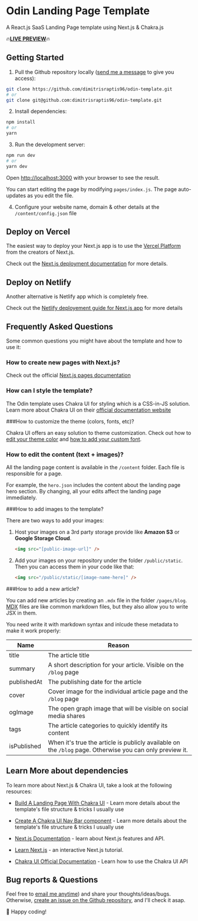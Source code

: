 # Odin Landing Page Template

A React.js SaaS Landing Page template using Next.js & Chakra.js

🔥**[LIVE PREVIEW](https://odin-gilt.vercel.app/)**🔥

## Getting Started

1. Pull the Github repository locally ([send me a message](mailto:dimitrisraptis96@gmail.com) to give you access):

```bash
git clone https://github.com/dimitrisraptis96/odin-template.git
# or
git clone git@github.com:dimitrisraptis96/odin-template.git
```

2. Install dependencies:

```bash
npm install
# or
yarn
```

3. Run the development server:

```bash
npm run dev
# or
yarn dev
```

Open [http://localhost:3000](http://localhost:3000) with your browser to see the result.

You can start editing the page by modifying `pages/index.js`. The page auto-updates as you edit the file.

4. Configure your website name, domain & other details at the `/content/config.json` file

## Deploy on Vercel

The easiest way to deploy your Next.js app is to use the [Vercel Platform](https://vercel.com/new?utm_medium=default-template&filter=next.js&utm_source=create-next-app&utm_campaign=create-next-app-readme) from the creators of Next.js.

Check out the [Next.js deployment documentation](https://nextjs.org/docs/deployment) for more details.

## Deploy on Netlify

Another alternative is Netlify app which is completely free.

Check out the [Netlify deployement guide for Next.js app](https://www.netlify.com/blog/2020/11/30/how-to-deploy-next.js-sites-to-netlify/) for more details

## Frequently Asked Questions

Some common questions you might have about the template and how to use it:

### How to create new pages with Next.js?

Check out the official [Next.js pages documentation](https://nextjs.org/docs/basic-features/pages)

### How can I style the template?

The Odin template uses Chakra UI for styling which is a CSS-in-JS solution. Learn more about Chakra UI on their [official documentation website](https://chakra-ui.com/docs/getting-started)

###How to customize the theme (colors, fonts, etc)?

Chakra UI offers an easy solution to theme customization. Check out how to [edit your theme color](https://chakra-ui.com/docs/theming/customize-theme#customizing-theme-tokens) and [how to add your custom font](https://chakra-ui.com/guides/using-fonts).

### How to edit the content (text + images)?

All the landing page content is available in the `/content` folder. Each file is responsible for a page.

For example, the `hero.json` includes the content about the landing page hero section. By changing, all your edits affect the landing page immediately.

###How to add images to the template?

There are two ways to add your images:

1. Host your images on a 3rd party storage provide like **Amazon S3** or **Google Storage Cloud**.

   ```html
   <img src="[public-image-url]" />
   ```

2. Add your images on your repository under the folder `/public/static`. Then you can access them in your code like that:

   ```html
   <img src="/public/static/[image-name-here]" />
   ```

###How to add a new article?

You can add new articles by creating an `.mdx` file in the folder `/pages/blog`. [MDX](https://mdxjs.com/) files are like common markdown files, but they also allow you to write JSX in them.

You need write it with markdown syntax and inlcude these metadata to make it work properly:

| Name        | Reason                                                                                                   |
| ----------- | -------------------------------------------------------------------------------------------------------- |
| title       | The article title                                                                                        |
| summary     | A short description for your article. Visible on the `/blog` page                                        |
| publishedAt | The publishing date for the article                                                                      |
| cover       | Cover image for the individual article page and the `/blog` page                                         |
| ogImage     | The open graph image that will be visible on social media shares                                         |
| tags        | The article categories to quickly identify its content                                                   |
| isPublished | When it's true the article is publicly available on the `/blog` page. Otherwise you can only preview it. |

## Learn More about dependencies

To learn more about Next.js & Chakra UI, take a look at the following resources:

- [Build A Landing Page With Chakra UI](https://raptis.wtf/blog/build-a-landing-page-with-chakra-ui-part-1/) - Learn more details about the template's file structure & tricks I usually use
- [Create A Chakra UI Nav Bar component](https://raptis.wtf/blog/create-a-navbar-with-chakra-ui-react/) - Learn more details about the template's file structure & tricks I usually use
- [Next.js Documentation](https://nextjs.org/docs) - learn about Next.js features and API.
- [Learn Next.js](https://nextjs.org/learn) - an interactive Next.js tutorial.

- [Chakra UI Official Documentation](https://chakra-ui.com/docs/getting-started) - Learn how to use the Chakra UI API

## Bug reports & Questions

Feel free to [email me anytime](mailto:dimitrisraptis96@gmail.com)) and share your thoughts/ideas/bugs. Otherwise, [create an issue on the Github repository](https://github.com/dimitrisraptis96/odin-template/issues), and I'll check it asap.

🍻 Happy coding!
